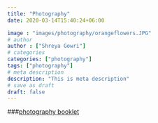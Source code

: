 ```yaml
---
title: "Photography"
date: 2020-03-14T15:40:24+06:00

image : "images/photography/orangeflowers.JPG"
# author
author : ["Shreya Gowri"]
# categories
categories: ["photography"]
tags: ["photography"]
# meta description
description: "This is meta description"
# save as draft
draft: false
---
```


###[photography booklet ](https://issuu.com/shreyagowri22/docs/photography_folio2021)